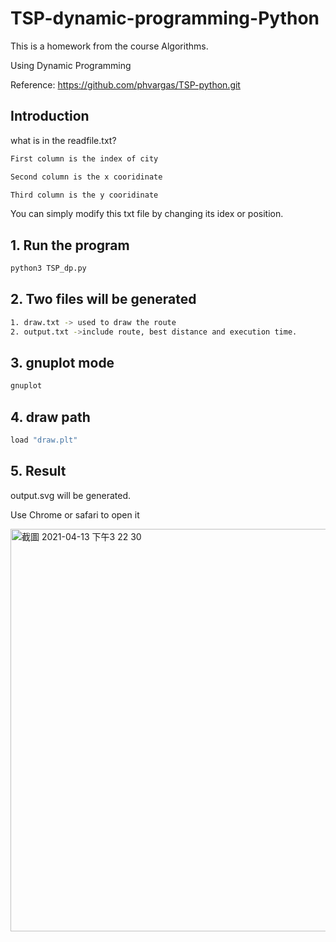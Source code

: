 # TSP-dynamic-programming-Python
This is a homework from the course Algorithms.

Using Dynamic Programming

Reference: https://github.com/phvargas/TSP-python.git

## Introduction
what is in the readfile.txt?

```bash
First column is the index of city

Second column is the x cooridinate

Third column is the y cooridinate
```
You can simply modify this txt file by changing its idex or position.
## 1. Run the program
```python
python3 TSP_dp.py
```
## 2. Two files will be generated
```bash
1. draw.txt -> used to draw the route
2. output.txt ->include route, best distance and execution time.
```
## 3. gnuplot mode
```bash
gnuplot
```
## 4. draw path 
```bash
load "draw.plt"
```
## 5. Result

output.svg will be generated.

Use Chrome or safari to open it

<img width="644" alt="截圖 2021-04-13 下午3 22 30" src="https://user-images.githubusercontent.com/73986032/114512806-13f29c80-9c6c-11eb-949f-16cfa0450799.png">


